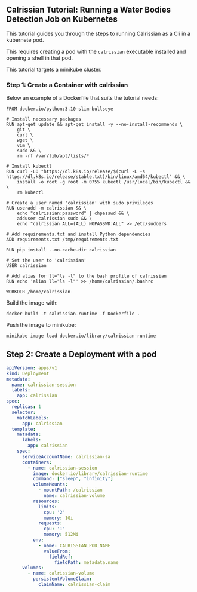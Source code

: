 ## Calrissian Tutorial: Running a Water Bodies Detection Job on Kubernetes

This tutorial guides you through the steps to running Calrissian as a Cli in a kubernete pod.

This requires creating a pod with the `calrissian` executable installed and opening a shell in that pod.

This tutorial targets a minikube cluster.

### Step 1: Create a Container with calrissian

Below an example of a Dockerfile that suits the tutorial needs:

```
FROM docker.io/python:3.10-slim-bullseye

# Install necessary packages
RUN apt-get update && apt-get install -y --no-install-recommends \
    git \
    curl \
    wget \
    vim \
    sudo && \
    rm -rf /var/lib/apt/lists/*

# Install kubectl
RUN curl -LO "https://dl.k8s.io/release/$(curl -L -s https://dl.k8s.io/release/stable.txt)/bin/linux/amd64/kubectl" && \
    install -o root -g root -m 0755 kubectl /usr/local/bin/kubectl && \
    rm kubectl

# Create a user named 'calrissian' with sudo privileges
RUN useradd -m calrissian && \
    echo "calrissian:password" | chpasswd && \
    adduser calrissian sudo && \
    echo "calrissian ALL=(ALL) NOPASSWD:ALL" >> /etc/sudoers

# Add requirements.txt and install Python dependencies
ADD requirements.txt /tmp/requirements.txt

RUN pip install --no-cache-dir calrissian

# Set the user to 'calrissian'
USER calrissian

# Add alias for ll="ls -l" to the bash profile of calrissian
RUN echo 'alias ll="ls -l"' >> /home/calrissian/.bashrc

WORKDIR /home/calrissian
```

Build the image with:

```
docker build -t calrissian-runtime -f Dockerfile .
```

Push the image to minikube:

```
minikube image load docker.io/library/calrissian-runtime
```

## Step 2: Create a Deployment with a pod

```yaml
apiVersion: apps/v1
kind: Deployment
metadata:
  name: calrissian-session
  labels:
    app: calrissian
spec:
  replicas: 1
  selector:
    matchLabels:
      app: calrissian
  template:
    metadata:
      labels:
        app: calrissian
    spec:
      serviceAccountName: calrissian-sa
      containers:
        - name: calrissian-session
          image: docker.io/library/calrissian-runtime 
          command: ["sleep", "infinity"]
          volumeMounts:
            - mountPath: /calrissian
              name: calrissian-volume
          resources:
            limits:
              cpu: '2'
              memory: 1Gi
            requests:
              cpu: '1'
              memory: 512Mi
          env:
            - name: CALRISSIAN_POD_NAME
              valueFrom:
                fieldRef:
                  fieldPath: metadata.name
      volumes:
        - name: calrissian-volume
          persistentVolumeClaim:
            claimName: calrissian-claim
```

